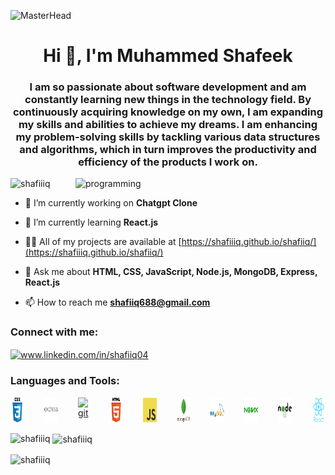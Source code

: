 ![MasterHead](https://forums.epsilonwow.net/uploads/monthly_2022_04/dempgi7-520f8d5f-63d4-4453-8822-dbc149ae27f8.gif.968bf0b95e20ff857e6e40006902f2bb.gif)
<h1 align="center">Hi 👋, I'm Muhammed Shafeek</h1>
<h3 align="center">I am so passionate about software development and am constantly learning new things in the technology field. By continuously acquiring knowledge on my own, I am expanding my skills and abilities to achieve my dreams. I am enhancing my problem-solving skills by tackling various data structures and algorithms, which in turn improves the productivity and efficiency of the products I work on.</h3>
<img align="right" alt="programming" width="400" src="https://cdn.dribbble.com/users/3033627/screenshots/11067184/media/9df0d61f83b022e982cf47329423836c.gif">

<p align="left"> <img src="https://komarev.com/ghpvc/?username=shafiiiq&label=Profile%20views&color=0e75b6&style=flat" alt="shafiiiq" /> </p>

- 🔭 I’m currently working on **Chatgpt Clone**

- 🌱 I’m currently learning **React.js**

- 👨‍💻 All of my projects are available at [https://shafiiiq.github.io/shafiiq/](https://shafiiiq.github.io/shafiiq/)

- 💬 Ask me about **HTML, CSS, JavaScript, Node.js, MongoDB, Express, React.js**

- 📫 How to reach me **shafiiq688@gmail.com**

<h3 align="left">Connect with me:</h3>
<p align="left">
<a href="https://linkedin.com/in/www.linkedin.com/in/shafiiq04" target="blank"><img align="center" src="https://raw.githubusercontent.com/rahuldkjain/github-profile-readme-generator/master/src/images/icons/Social/linked-in-alt.svg" alt="www.linkedin.com/in/shafiiq04" height="30" width="40" /></a>
</p>

<h3 align="left">Languages and Tools:</h3>
<p align="left" style="display:flex; gap:2rem; color:white;"> <a href="https://www.w3schools.com/css/" target="_blank" rel="noreferrer"> <img src="https://raw.githubusercontent.com/devicons/devicon/master/icons/css3/css3-original-wordmark.svg" alt="css3" width="40" height="40"/> </a> <a href="https://expressjs.com" target="_blank" rel="noreferrer"> <img src="https://raw.githubusercontent.com/devicons/devicon/master/icons/express/express-original-wordmark.svg" alt="express" width="40" height="40"/> </a> <a href="https://git-scm.com/" target="_blank" rel="noreferrer"> <img src="https://www.vectorlogo.zone/logos/git-scm/git-scm-icon.svg" alt="git" width="40" height="40"/> </a> <a href="https://www.w3.org/html/" target="_blank" rel="noreferrer"> <img src="https://raw.githubusercontent.com/devicons/devicon/master/icons/html5/html5-original-wordmark.svg" alt="html5" width="40" height="40"/> </a> <a href="https://developer.mozilla.org/en-US/docs/Web/JavaScript" target="_blank" rel="noreferrer"> <img src="https://raw.githubusercontent.com/devicons/devicon/master/icons/javascript/javascript-original.svg" alt="javascript" width="40" height="40"/> </a> <a href="https://www.mongodb.com/" target="_blank" rel="noreferrer"> <img src="https://raw.githubusercontent.com/devicons/devicon/master/icons/mongodb/mongodb-original-wordmark.svg" alt="mongodb" width="40" height="40"/> </a> <a href="https://www.mysql.com/" target="_blank" rel="noreferrer"> <img src="https://raw.githubusercontent.com/devicons/devicon/master/icons/mysql/mysql-original-wordmark.svg" alt="mysql" width="40" height="40"/> </a> <a href="https://www.nginx.com" target="_blank" rel="noreferrer"> <img src="https://raw.githubusercontent.com/devicons/devicon/master/icons/nginx/nginx-original.svg" alt="nginx" width="40" height="40"/> </a> <a href="https://nodejs.org" target="_blank" rel="noreferrer"> <img src="https://raw.githubusercontent.com/devicons/devicon/master/icons/nodejs/nodejs-original-wordmark.svg" alt="nodejs" width="40" height="40"/> </a> <a href="https://reactjs.org/" target="_blank" rel="noreferrer"> <img src="https://raw.githubusercontent.com/devicons/devicon/master/icons/react/react-original-wordmark.svg" alt="react" width="40" height="40"/> </a> </p>

<p><img align="left" src="https://github-readme-stats.vercel.app/api/top-langs?username=shafiiiq&show_icons=true&locale=en&layout=compact" alt="shafiiiq" /></p>

<p>&nbsp;<img align="center" src="https://github-readme-stats.vercel.app/api?username=shafiiiq&show_icons=true&locale=en" alt="shafiiiq" /></p>

<p><img align="center" src="https://github-readme-streak-stats.herokuapp.com/?user=shafiiiq&" alt="shafiiiq" /></p>
